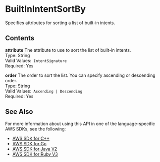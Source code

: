 # BuiltInIntentSortBy<a name="API_BuiltInIntentSortBy"></a>

Specifies attributes for sorting a list of built\-in intents\.

## Contents<a name="API_BuiltInIntentSortBy_Contents"></a>

 **attribute**   <a name="lexv2-Type-BuiltInIntentSortBy-attribute"></a>
The attribute to use to sort the list of built\-in intents\.  
Type: String  
Valid Values:` IntentSignature`   
Required: Yes

 **order**   <a name="lexv2-Type-BuiltInIntentSortBy-order"></a>
The order to sort the list\. You can specify ascending or descending order\.  
Type: String  
Valid Values:` Ascending | Descending`   
Required: Yes

## See Also<a name="API_BuiltInIntentSortBy_SeeAlso"></a>

For more information about using this API in one of the language\-specific AWS SDKs, see the following:
+  [ AWS SDK for C\+\+](https://docs.aws.amazon.com/goto/SdkForCpp/models.lex.v2-2020-08-07/BuiltInIntentSortBy) 
+  [ AWS SDK for Go](https://docs.aws.amazon.com/goto/SdkForGoV1/models.lex.v2-2020-08-07/BuiltInIntentSortBy) 
+  [ AWS SDK for Java V2](https://docs.aws.amazon.com/goto/SdkForJavaV2/models.lex.v2-2020-08-07/BuiltInIntentSortBy) 
+  [ AWS SDK for Ruby V3](https://docs.aws.amazon.com/goto/SdkForRubyV3/models.lex.v2-2020-08-07/BuiltInIntentSortBy) 